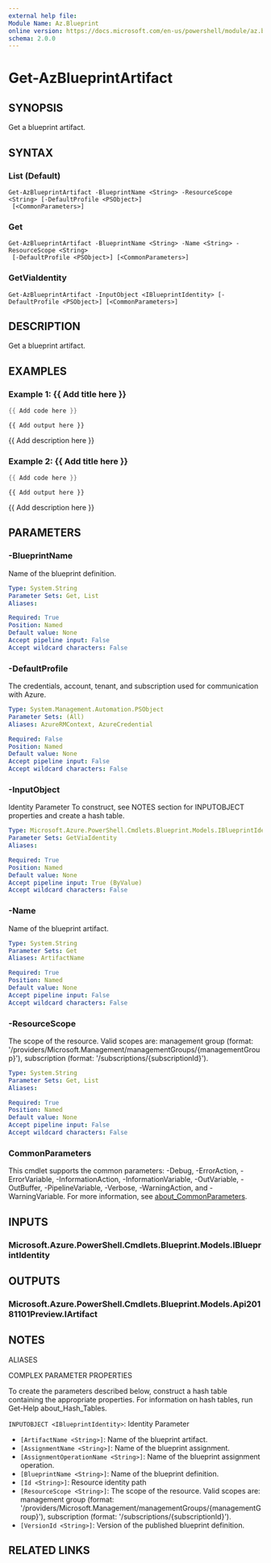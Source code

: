```yaml
---
external help file:
Module Name: Az.Blueprint
online version: https://docs.microsoft.com/en-us/powershell/module/az.blueprint/get-azblueprintartifact
schema: 2.0.0
---
```


# Get-AzBlueprintArtifact

## SYNOPSIS
Get a blueprint artifact.

## SYNTAX

### List (Default)
```
Get-AzBlueprintArtifact -BlueprintName <String> -ResourceScope <String> [-DefaultProfile <PSObject>]
 [<CommonParameters>]
```

### Get
```
Get-AzBlueprintArtifact -BlueprintName <String> -Name <String> -ResourceScope <String>
 [-DefaultProfile <PSObject>] [<CommonParameters>]
```

### GetViaIdentity
```
Get-AzBlueprintArtifact -InputObject <IBlueprintIdentity> [-DefaultProfile <PSObject>] [<CommonParameters>]
```

## DESCRIPTION
Get a blueprint artifact.

## EXAMPLES

### Example 1: {{ Add title here }}
```powershell
{{ Add code here }}
```

```output
{{ Add output here }}
```

{{ Add description here }}

### Example 2: {{ Add title here }}
```powershell
{{ Add code here }}
```

```output
{{ Add output here }}
```

{{ Add description here }}

## PARAMETERS

### -BlueprintName
Name of the blueprint definition.

```yaml
Type: System.String
Parameter Sets: Get, List
Aliases:

Required: True
Position: Named
Default value: None
Accept pipeline input: False
Accept wildcard characters: False
```

### -DefaultProfile
The credentials, account, tenant, and subscription used for communication with Azure.

```yaml
Type: System.Management.Automation.PSObject
Parameter Sets: (All)
Aliases: AzureRMContext, AzureCredential

Required: False
Position: Named
Default value: None
Accept pipeline input: False
Accept wildcard characters: False
```

### -InputObject
Identity Parameter
To construct, see NOTES section for INPUTOBJECT properties and create a hash table.

```yaml
Type: Microsoft.Azure.PowerShell.Cmdlets.Blueprint.Models.IBlueprintIdentity
Parameter Sets: GetViaIdentity
Aliases:

Required: True
Position: Named
Default value: None
Accept pipeline input: True (ByValue)
Accept wildcard characters: False
```

### -Name
Name of the blueprint artifact.

```yaml
Type: System.String
Parameter Sets: Get
Aliases: ArtifactName

Required: True
Position: Named
Default value: None
Accept pipeline input: False
Accept wildcard characters: False
```

### -ResourceScope
The scope of the resource.
Valid scopes are: management group (format: '/providers/Microsoft.Management/managementGroups/{managementGroup}'), subscription (format: '/subscriptions/{subscriptionId}').

```yaml
Type: System.String
Parameter Sets: Get, List
Aliases:

Required: True
Position: Named
Default value: None
Accept pipeline input: False
Accept wildcard characters: False
```

### CommonParameters
This cmdlet supports the common parameters: -Debug, -ErrorAction, -ErrorVariable, -InformationAction, -InformationVariable, -OutVariable, -OutBuffer, -PipelineVariable, -Verbose, -WarningAction, and -WarningVariable. For more information, see [about_CommonParameters](http://go.microsoft.com/fwlink/?LinkID=113216).

## INPUTS

### Microsoft.Azure.PowerShell.Cmdlets.Blueprint.Models.IBlueprintIdentity

## OUTPUTS

### Microsoft.Azure.PowerShell.Cmdlets.Blueprint.Models.Api20181101Preview.IArtifact

## NOTES

ALIASES

COMPLEX PARAMETER PROPERTIES

To create the parameters described below, construct a hash table containing the appropriate properties. For information on hash tables, run Get-Help about_Hash_Tables.


`INPUTOBJECT <IBlueprintIdentity>`: Identity Parameter
  - `[ArtifactName <String>]`: Name of the blueprint artifact.
  - `[AssignmentName <String>]`: Name of the blueprint assignment.
  - `[AssignmentOperationName <String>]`: Name of the blueprint assignment operation.
  - `[BlueprintName <String>]`: Name of the blueprint definition.
  - `[Id <String>]`: Resource identity path
  - `[ResourceScope <String>]`: The scope of the resource. Valid scopes are: management group (format: '/providers/Microsoft.Management/managementGroups/{managementGroup}'), subscription (format: '/subscriptions/{subscriptionId}').
  - `[VersionId <String>]`: Version of the published blueprint definition.

## RELATED LINKS

